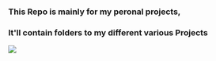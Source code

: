 ### This Repo is mainly for my peronal projects,
### It'll contain folders to my different various Projects
[![](https://visitcount.itsvg.in/api?id=jamextech1&label=Views&color=0&icon=1&pretty=true)](https://www.visitcount.itsvg.in)
